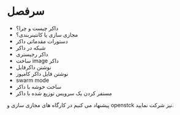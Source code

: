 # سرفصل 
* داکر چیست و چرا؟
* مجازی سازی یا کانتینربندی؟
* دستورات مقدماتی داکر
* شبکه در داکر
* داکر رجیستری
* ساخت image داکر
* نوشتن داکرفایل
* نوشتن فایل داکر کامپوز
* swarm mode
* ساخت خوشه با داکر
* مستفر کردن یک سرویس توزیع شده با داکر

پیشنهاد می کنیم  در کارگاه های مجازی سازی و openstck  نیز شرکت نمایید.
